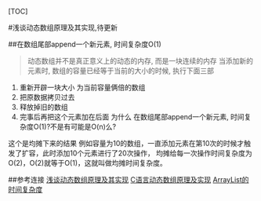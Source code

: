 [TOC]

#浅谈动态数组原理及其实现,待更新

##在数组尾部append一个新元素, 时间复杂度O(1)

>  动态数组并不是真正意义上的动态的内存, 而是一块连续的内存
>  当添加新的元素时, 数组的容量已经等于当前的大小的时候, 执行下面三部
 
1. 重新开辟一块大小 为当前容量俩倍的数组
2. 把原数据拷贝过去
3. 释放掉旧的数组
4. 完事后再把这个元素加在后面
为什么 在数组尾部append一个新元素, 时间复杂度O(1)?不是有可能是O(n)么?

这个是均摊下来的结果
例如容量为10的数组，一直添加元素在第10次的时候才触发了扩容，此时添加10个元素进行了20次操作， 均摊给每一次操作时间复杂度为O(2)，O(2)就等于O(1)，这就叫做均摊时间复杂度。

##参考连接
[浅谈动态数组原理及其实现](https://www.cnblogs.com/yyf0309/p/vector.html)
[C语言动态数组原理及实现](https://blog.csdn.net/u013398034/article/details/51882061/)
[ArrayList的时间复杂度](https://zhuanlan.zhihu.com/p/28016098)